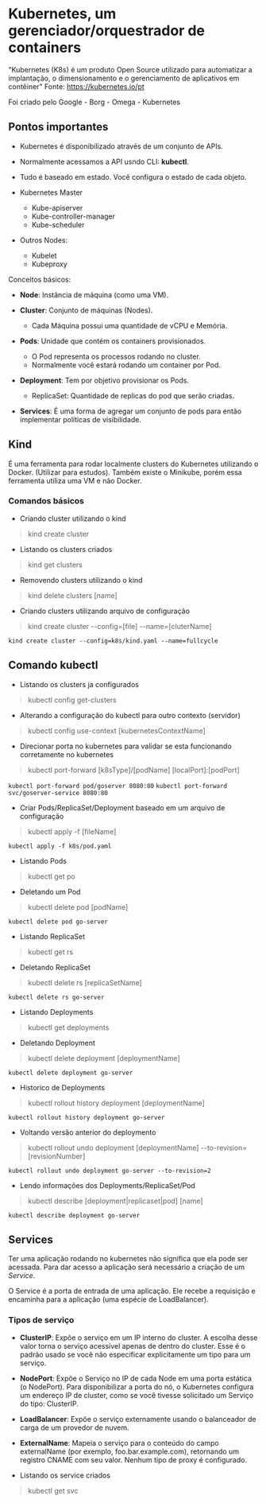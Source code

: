 # Kubernetes, um gerenciador/orquestrador de containers

"Kubernetes (K8s) é um produto Open Source utilizado para automatizar a implantação, o dimensionamento e o gerenciamento de aplicativos em contêiner" Fonte: https://kubernetes.io/pt

Foi criado pelo Google	- Borg
			- Omega
			- Kubernetes


## Pontos importantes
- Kubernetes é disponibilizado através de um conjunto de APIs.
- Normalmente acessamos a API usndo CLI: **kubectl**.
- Tudo é baseado em estado. Você configura o estado de cada objeto.

- Kubernetes Master
	- Kube-apiserver
	- Kube-controller-manager
	- Kube-scheduler

- Outros Nodes:
	- Kubelet
	- Kubeproxy



Conceitos básicos:

- **Node**: Instância de máquina (como uma VM).
- **Cluster**: Conjunto de máquinas (Nodes).
	- Cada Máquina possui uma quantidade de vCPU e Memória.


- **Pods**: Unidade que contém os containers provisionados.
	- O Pod representa os processos rodando no cluster.
	- Normalmente você estará rodando um container por Pod.

- **Deployment**: Tem por objetivo provisionar os Pods.
	- ReplicaSet: Quantidade de replicas do pod que serão criadas.

- **Services**: É uma forma de agregar um conjunto de pods para então implementar políticas de visibilidade.


## Kind
É uma ferramenta para rodar localmente clusters do Kubernetes utilizando o Docker. (Utilizar para estudos).
Também existe o Minikube, porém essa ferramenta utiliza uma VM e não Docker.


### Comandos básicos

- Criando cluster utilizando o kind
> kind create cluster

- Listando os clusters criados
> kind get clusters

- Removendo clusters utilizando o kind
> kind delete clusters [name]

- Criando clusters utilizando arquivo de configuração
> kind create cluster --config=[file] --name=[cluterName]

`kind create cluster --config=k8s/kind.yaml --name=fullcycle`


## Comando kubectl

- Listando os clusters ja configurados

> kubectl config get-clusters


- Alterando a configuração do kubectl para outro contexto (servidor)

> kubectl config use-context [kubernetesContextName]


- Direcionar porta no kubernetes para validar se esta funcionando corretamente no kubernetes

> kubectl port-forward [k8sType]/[podName] [localPort]:[podPort]

`kubectl port-forward pod/goserver 8080:80`
`kubectl port-forward svc/goserver-service 8080:80`


- Criar Pods/ReplicaSet/Deployment baseado em um arquivo de configuração

> kubectl apply -f [fileName]

`kubectl apply -f k8s/pod.yaml`


- Listando Pods

> kubectl get po


- Deletando um Pod

> kubectl delete pod [podName]

`kubectl delete pod go-server`


- Listando ReplicaSet

> kubectl get rs


- Deletando ReplicaSet

> kubectl delete rs [replicaSetName]

`kubectl delete rs go-server`


- Listando Deployments

> kubectl get deployments


- Deletando Deployment

> kubectl delete deployment [deploymentName]

`kubectl delete deployment go-server`


- Historico de Deployments

> kubectl rollout history deployment [deploymentName]

`kubectl rollout history deployment go-server`


- Voltando versão anterior do deploymento

> kubectl rollout undo deployment [deploymentName] --to-revision=[revisionNumber]

`kubectl rollout undo deployment go-server --to-revision=2`


- Lendo informações dos Deployments/ReplicaSet/Pod

> kubectl describe [deployment|replicaset|pod] [name]

`kubectl describe deployment go-server`


## Services
Ter uma aplicação rodando no kubernetes não significa que ela pode ser acessada. Para dar acesso a aplicação será necessário a criação de um *Service*.

O Service é a porta de entrada de uma aplicação. Ele recebe a requisição e encaminha para a aplicação (uma espécie de LoadBalancer).

### Tipos de serviço

- **ClusterIP**: Expõe o serviço em um IP interno do cluster. A escolha desse valor torna o serviço acessível apenas de dentro do cluster. Esse é o padrão usado se você não especificar explicitamente um tipo para um serviço.
- **NodePort**: Expõe o Serviço no IP de cada Node em uma porta estática (o NodePort). Para disponibilizar a porta do nó, o Kubernetes configura um endereço IP de cluster, como se você tivesse solicitado um Serviço do tipo: ClusterIP.
- **LoadBalancer**: Expõe o serviço externamente usando o balanceador de carga de um provedor de nuvem.
- **ExternalName**: Mapeia o serviço para o conteúdo do campo externalName (por exemplo, foo.bar.example.com), retornando um registro CNAME com seu valor. Nenhum tipo de proxy é configurado.


- Listando os service criados
> kubectl get svc


